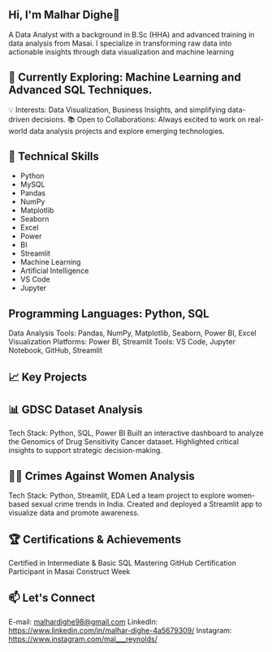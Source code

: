 ## Hi, I'm Malhar Dighe👋


A Data Analyst with a background in B.Sc (HHA) and advanced training in data analysis from Masai. I specialize in transforming raw data into actionable insights through data visualization and machine learning

## 🌱 Currently Exploring: Machine Learning and Advanced SQL Techniques.
💡 Interests: Data Visualization, Business Insights, and simplifying data-driven decisions.
📚 Open to Collaborations: Always excited to work on real-world data analysis projects and explore emerging technologies.

## 🚀 Technical Skills
* Python
* MySQL
* Pandas
* NumPy
* Matplotlib
* Seaborn
* Excel
* Power
* BI
* Streamlit
* Machine Learning
* Artificial Intelligence
* VS Code
* Jupyter

## Programming Languages: Python, SQL
Data Analysis Tools: Pandas, NumPy, Matplotlib, Seaborn, Power BI, Excel
Visualization Platforms: Power BI, Streamlit
Tools: VS Code, Jupyter Notebook, GitHub, Streamlit

## 📈 Key Projects
## 📊 GDSC Dataset Analysis
Tech Stack: Python, SQL, Power BI
Built an interactive dashboard to analyze the Genomics of Drug Sensitivity Cancer dataset.
Highlighted critical insights to support strategic decision-making.

## 🧑‍⚖️ Crimes Against Women Analysis
Tech Stack: Python, Streamlit, EDA
Led a team project to explore women-based sexual crime trends in India.
Created and deployed a Streamlit app to visualize data and promote awareness.

## 🏆 Certifications & Achievements
Certified in Intermediate & Basic SQL
Mastering GitHub Certification
Participant in Masai Construct Week

## 📫 Let's Connect
E-mail: malhardighe98@gmail.com
LinkedIn: https://www.linkedin.com/in/malhar-dighe-4a5679309/
Instagram: https://www.instagram.com/mal___reynolds/
